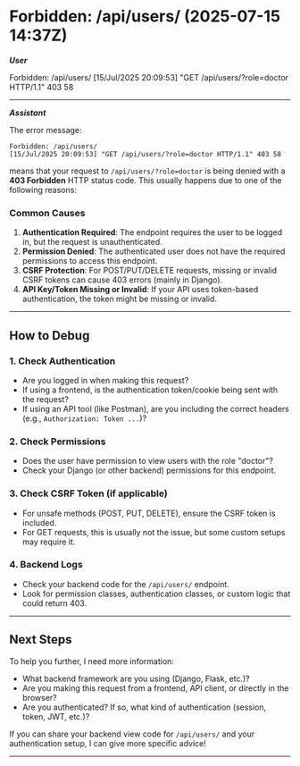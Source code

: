 <!-- Generated by SpecStory -->

# Forbidden: /api/users/ (2025-07-15 14:37Z)

_**User**_

Forbidden: /api/users/
[15/Jul/2025 20:09:53] "GET /api/users/?role=doctor HTTP/1.1" 403 58

---

_**Assistant**_

The error message:

```
Forbidden: /api/users/
[15/Jul/2025 20:09:53] "GET /api/users/?role=doctor HTTP/1.1" 403 58
```

means that your request to `/api/users/?role=doctor` is being denied with a **403 Forbidden** HTTP status code. This usually happens due to one of the following reasons:

### Common Causes

1. **Authentication Required**: The endpoint requires the user to be logged in, but the request is unauthenticated.
2. **Permission Denied**: The authenticated user does not have the required permissions to access this endpoint.
3. **CSRF Protection**: For POST/PUT/DELETE requests, missing or invalid CSRF tokens can cause 403 errors (mainly in Django).
4. **API Key/Token Missing or Invalid**: If your API uses token-based authentication, the token might be missing or invalid.

---

## How to Debug

### 1. **Check Authentication**
- Are you logged in when making this request?
- If using a frontend, is the authentication token/cookie being sent with the request?
- If using an API tool (like Postman), are you including the correct headers (e.g., `Authorization: Token ...`)?

### 2. **Check Permissions**
- Does the user have permission to view users with the role "doctor"?
- Check your Django (or other backend) permissions for this endpoint.

### 3. **Check CSRF Token (if applicable)**
- For unsafe methods (POST, PUT, DELETE), ensure the CSRF token is included.
- For GET requests, this is usually not the issue, but some custom setups may require it.

### 4. **Backend Logs**
- Check your backend code for the `/api/users/` endpoint.
- Look for permission classes, authentication classes, or custom logic that could return 403.

---

## Next Steps

To help you further, I need more information:
- What backend framework are you using (Django, Flask, etc.)?
- Are you making this request from a frontend, API client, or directly in the browser?
- Are you authenticated? If so, what kind of authentication (session, token, JWT, etc.)?

If you can share your backend view code for `/api/users/` and your authentication setup, I can give more specific advice!

---

